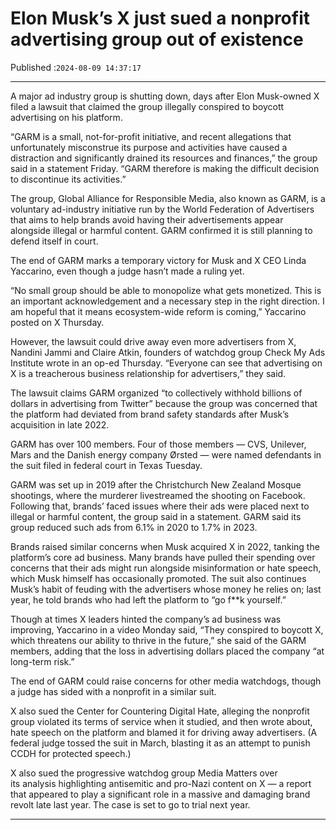 # Elon Musk’s X just sued a nonprofit advertising group out of existence

Published :`2024-08-09 14:37:17`

---

A major ad industry group is shutting down, days after Elon Musk-owned X filed a lawsuit that claimed the group illegally conspired to boycott advertising on his platform.

“GARM is a small, not-for-profit initiative, and recent allegations that unfortunately misconstrue its purpose and activities have caused a distraction and significantly drained its resources and finances,” the group said in a statement Friday. “GARM therefore is making the difficult decision to discontinue its activities.”

The group, Global Alliance for Responsible Media, also known as GARM, is a voluntary ad-industry initiative run by the World Federation of Advertisers that aims to help brands avoid having their advertisements appear alongside illegal or harmful content. GARM confirmed it is still planning to defend itself in court.

The end of GARM marks a temporary victory for Musk and X CEO Linda Yaccarino, even though a judge hasn’t made a ruling yet.

“No small group should be able to monopolize what gets monetized. This is an important acknowledgement and a necessary step in the right direction. I am hopeful that it means ecosystem-wide reform is coming,” Yaccarino posted on X Thursday.

However, the lawsuit could drive away even more advertisers from X, Nandini Jammi and Claire Atkin, founders of watchdog group Check My Ads Institute wrote in an op-ed Thursday. “Everyone can see that advertising on X is a treacherous business relationship for advertisers,” they said.

The lawsuit claims GARM organized “to collectively withhold billions of dollars in advertising from Twitter” because the group was concerned that the platform had deviated from brand safety standards after Musk’s acquisition in late 2022.

GARM has over 100 members. Four of those members — CVS, Unilever, Mars and the Danish energy company Ørsted — were named defendants in the suit filed in federal court in Texas Tuesday.

GARM was set up in 2019 after the Christchurch New Zealand Mosque shootings, where the murderer livestreamed the shooting on Facebook. Following that, brands’ faced issues where their ads were placed next to illegal or harmful content, the group said in a statement. GARM said its group reduced such ads from 6.1% in 2020 to 1.7% in 2023.

Brands raised similar concerns when Musk acquired X in 2022, tanking the platform’s core ad business. Many brands have pulled their spending over concerns that their ads might run alongside misinformation or hate speech, which Musk himself has occasionally promoted. The suit also continues Musk’s habit of feuding with the advertisers whose money he relies on; last year, he told brands who had left the platform to “go f**k yourself.”

Though at times X leaders hinted the company’s ad business was improving, Yaccarino in a video Monday said, “They conspired to boycott X, which threatens our ability to thrive in the future,” she said of the GARM members, adding that the loss in advertising dollars placed the company “at long-term risk.”

The end of GARM could raise concerns for other media watchdogs, though a judge has sided with a nonprofit in a similar suit.

X also sued the Center for Countering Digital Hate, alleging the nonprofit group violated its terms of service when it studied, and then wrote about, hate speech on the platform and blamed it for driving away advertisers. (A federal judge tossed the suit in March, blasting it as an attempt to punish CCDH for protected speech.)

X also sued the progressive watchdog group Media Matters over its analysis highlighting antisemitic and pro-Nazi content on X — a report that appeared to play a significant role in a massive and damaging brand revolt late last year. The case is set to go to trial next year.

---

